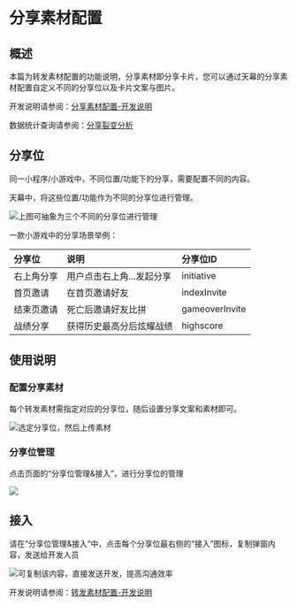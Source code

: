 # 分享素材配置

## 概述

本篇为转发素材配置的功能说明，分享素材即分享卡片，您可以通过天幕的分享素材配置自定义不同的分享位以及卡片文案与图片。

开发说明请参阅：[分享素材配置-开发说明](../dev-guide/sharing/)

数据统计查询请参阅：[分享裂变分析](../../game-data/indicator-description/sharing-analysis.md)

## **分享位**

同一小程序/小游戏中，不同位置/功能下的分享，需要配置不同的内容。

天幕中，将这些位置/功能作为不同的分享位进行管理。

![&#x4E0A;&#x56FE;&#x53EF;&#x62BD;&#x8C61;&#x4E3A;&#x4E09;&#x4E2A;&#x4E0D;&#x540C;&#x7684;&#x5206;&#x4EAB;&#x4F4D;&#x8FDB;&#x884C;&#x7BA1;&#x7406;](https://cdn.61week.com/tianmu/doc/index/image/game-set/sharing-management/1.png)

一款小游戏中的分享场景举例：

| 分享位 | 说明 | 分享位ID |
| :--- | :--- | :--- |
| 右上角分享 | 用户点击右上角...发起分享 | initiative |
| 首页邀请 | 在首页邀请好友 | indexInvite |
| 结束页邀请 | 死亡后邀请好友比拼 | gameoverInvite |
| 战绩分享 | 获得历史最高分后炫耀战绩 | highscore |

## 使用说明

### 配置分享素材

每个转发素材需指定对应的分享位，随后设置分享文案和素材即可。

![&#x9009;&#x5B9A;&#x5206;&#x4EAB;&#x4F4D;&#xFF0C;&#x7136;&#x540E;&#x4E0A;&#x4F20;&#x7D20;&#x6750;](https://cdn.61week.com/tianmu/doc/index/image/game-set/sharing-management/2.png)

### **分享位管理**

点击页面的“分享位管理&接入”，进行分享位的管理

![](https://cdn.61week.com/tianmu/doc/index/image/game-set/sharing-management/3.png)

## 接入

请在“分享位管理&接入”中，点击每个分享位最右侧的“接入”图标，复制弹窗内容，发送给开发人员

![&#x53EF;&#x590D;&#x5236;&#x8BE5;&#x5185;&#x5BB9;&#xFF0C;&#x76F4;&#x63A5;&#x53D1;&#x9001;&#x5F00;&#x53D1;&#xFF0C;&#x63D0;&#x9AD8;&#x6C9F;&#x901A;&#x6548;&#x7387;](https://cdn.61week.com/tianmu/doc/index/image/game-set/sharing-management/4.png)

开发说明请参阅：[转发素材配置-开发说明](../dev-guide/sharing/)


